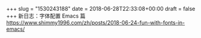 +++
slug = "1530243188"
date = 2018-06-28T22:33:08+00:00
draft = false
+++
新日志：字体配置 Emacs 篇 <a href="https://www.shimmy1996.com/zh/posts/2018-06-24-fun-with-fonts-in-emacs/" rel="nofollow noopener" target="_blank"><span class="invisible">https://www.</span><span class="ellipsis">shimmy1996.com/zh/posts/2018-0</span><span class="invisible">6-24-fun-with-fonts-in-emacs/</span></a>